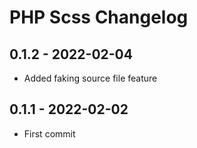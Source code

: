 # PHP Scss Changelog

## 0.1.2 - 2022-02-04

- Added faking source file feature

## 0.1.1 - 2022-02-02

- First commit